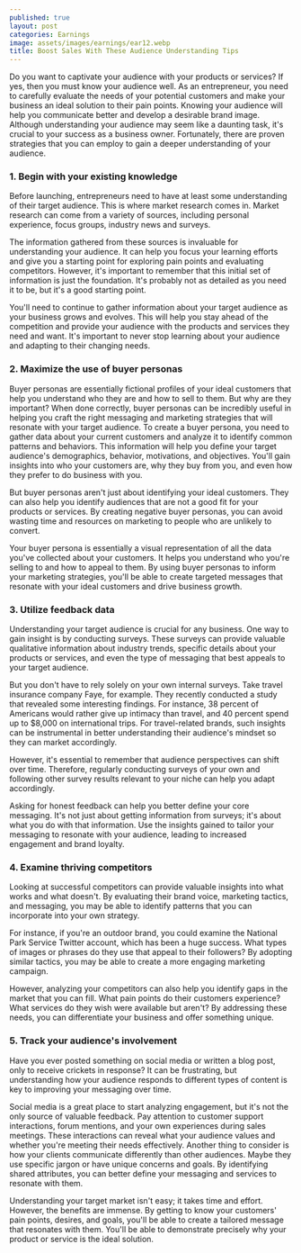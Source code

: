 ```yaml
---
published: true
layout: post
categories: Earnings
image: assets/images/earnings/ear12.webp
title: Boost Sales With These Audience Understanding Tips
---
```


Do you want to captivate your audience with your products or services? If yes, then you must know your audience well. As an entrepreneur, you need to carefully evaluate the needs of your potential customers and make your business an ideal solution to their pain points. Knowing your audience will help you communicate better and develop a desirable brand image. Although understanding your audience may seem like a daunting task, it's crucial to your success as a business owner. Fortunately, there are proven strategies that you can employ to gain a deeper understanding of your audience.

### 1. Begin with your existing knowledge
Before launching, entrepreneurs need to have at least some understanding of their target audience. This is where market research comes in. Market research can come from a variety of sources, including personal experience, focus groups, industry news and surveys.

The information gathered from these sources is invaluable for understanding your audience. It can help you focus your learning efforts and give you a starting point for exploring pain points and evaluating competitors. However, it's important to remember that this initial set of information is just the foundation. It's probably not as detailed as you need it to be, but it's a good starting point.

You'll need to continue to gather information about your target audience as your business grows and evolves. This will help you stay ahead of the competition and provide your audience with the products and services they need and want. It's important to never stop learning about your audience and adapting to their changing needs.

### 2. Maximize the use of buyer personas
Buyer personas are essentially fictional profiles of your ideal customers that help you understand who they are and how to sell to them. But why are they important? When done correctly, buyer personas can be incredibly useful in helping you craft the right messaging and marketing strategies that will resonate with your target audience.
To create a buyer persona, you need to gather data about your current customers and analyze it to identify common patterns and behaviors. This information will help you define your target audience's demographics, behavior, motivations, and objectives. You'll gain insights into who your customers are, why they buy from you, and even how they prefer to do business with you.

But buyer personas aren't just about identifying your ideal customers. They can also help you identify audiences that are not a good fit for your products or services. By creating negative buyer personas, you can avoid wasting time and resources on marketing to people who are unlikely to convert.

Your buyer persona is essentially a visual representation of all the data you've collected about your customers. It helps you understand who you're selling to and how to appeal to them. By using buyer personas to inform your marketing strategies, you'll be able to create targeted messages that resonate with your ideal customers and drive business growth.

### 3. Utilize feedback data
Understanding your target audience is crucial for any business. One way to gain insight is by conducting surveys. These surveys can provide valuable qualitative information about industry trends, specific details about your products or services, and even the type of messaging that best appeals to your target audience.

But you don't have to rely solely on your own internal surveys. Take travel insurance company Faye, for example. They recently conducted a study that revealed some interesting findings. For instance, 38 percent of Americans would rather give up intimacy than travel, and 40 percent spend up to $8,000 on international trips. For travel-related brands, such insights can be instrumental in better understanding their audience's mindset so they can market accordingly.

However, it's essential to remember that audience perspectives can shift over time. Therefore, regularly conducting surveys of your own and following other survey results relevant to your niche can help you adapt accordingly.

Asking for honest feedback can help you better define your core messaging. It's not just about getting information from surveys; it's about what you do with that information. Use the insights gained to tailor your messaging to resonate with your audience, leading to increased engagement and brand loyalty.

### 4. Examine thriving competitors
Looking at successful competitors can provide valuable insights into what works and what doesn't. By evaluating their brand voice, marketing tactics, and messaging, you may be able to identify patterns that you can incorporate into your own strategy.

For instance, if you're an outdoor brand, you could examine the National Park Service Twitter account, which has been a huge success. What types of images or phrases do they use that appeal to their followers? By adopting similar tactics, you may be able to create a more engaging marketing campaign.

However, analyzing your competitors can also help you identify gaps in the market that you can fill. What pain points do their customers experience? What services do they wish were available but aren't? By addressing these needs, you can differentiate your business and offer something unique.

### 5. Track your audience's involvement
Have you ever posted something on social media or written a blog post, only to receive crickets in response? It can be frustrating, but understanding how your audience responds to different types of content is key to improving your messaging over time.

Social media is a great place to start analyzing engagement, but it's not the only source of valuable feedback. Pay attention to customer support interactions, forum mentions, and your own experiences during sales meetings. These interactions can reveal what your audience values and whether you're meeting their needs effectively.
Another thing to consider is how your clients communicate differently than other audiences. Maybe they use specific jargon or have unique concerns and goals. By identifying shared attributes, you can better define your messaging and services to resonate with them.

Understanding your target market isn't easy; it takes time and effort. However, the benefits are immense. By getting to know your customers' pain points, desires, and goals, you'll be able to create a tailored message that resonates with them. You'll be able to demonstrate precisely why your product or service is the ideal solution.
